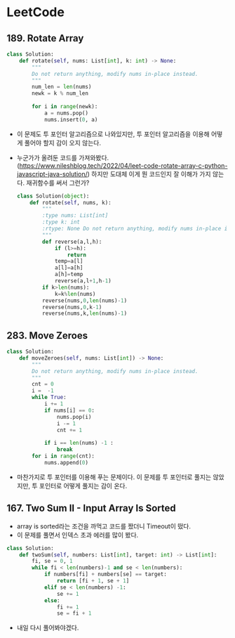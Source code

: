 # LeetCode

## 189. Rotate Array

```python
class Solution:
    def rotate(self, nums: List[int], k: int) -> None:
        """
        Do not return anything, modify nums in-place instead.
        """
        num_len = len(nums)
        newk = k % num_len
               
        for i in range(newk):
            a = nums.pop()
            nums.insert(0, a)
```

- 이 문제도 투 포인터 알고리즘으로 나와있지만, 투 포인터 알고리즘을 이용해 어떻게 풀어야 할지 감이 오지 않는다. 

- 누군가가 올려둔 코드를 가져와봤다.(https://www.nileshblog.tech/2022/04/leet-code-rotate-array-c-python-javascript-java-solution/) 하지만 도대체 이게 뭔 코드인지 잘 이해가 가지 않는다. 재귀함수를 써서 그런가?

  ```python
  class Solution(object):
      def rotate(self, nums, k):
          """
          :type nums: List[int]
          :type k: int
          :rtype: None Do not return anything, modify nums in-place instead.
          """
          def reverse(a,l,h):
              if (l>=h):
                  return
              temp=a[l]
              a[l]=a[h]
              a[h]=temp
              reverse(a,l+1,h-1)
          if k>len(nums):
              k=k%len(nums)
          reverse(nums,0,len(nums)-1)
          reverse(nums,0,k-1)
          reverse(nums,k,len(nums)-1)
  ```





## 283. Move Zeroes

```python
class Solution:
    def moveZeroes(self, nums: List[int]) -> None:
        """
        Do not return anything, modify nums in-place instead.
        """
        cnt = 0
        i =  -1
        while True:
            i += 1
            if nums[i] == 0:
                nums.pop(i)
                i -= 1
                cnt += 1
            
            if i == len(nums) -1 :
                break    
        for i in range(cnt):
            nums.append(0)
```

- 마찬가지로 투 포인터를 이용해 푸는 문제이다. 이 문제를 투 포인터로 풀지는 않았지만, 투 포인터로 어떻게 풀지는 감이 온다.

  

## 167. Two Sum II - Input Array Is Sorted

- array is sorted라는 조건을 까먹고 코드를 짰더니 Timeout이 떴다.
- 이 문제를 풀면서 인덱스 초과 에러를 많이 봤다.

```python
class Solution:
    def twoSum(self, numbers: List[int], target: int) -> List[int]:
        fi, se = 0, 1
        while fi < len(numbers)-1 and se < len(numbers):
            if numbers[fi] + numbers[se] == target:
                return [fi + 1, se + 1]
            elif se < len(numbers) -1:
                se += 1
            else:
                fi += 1
                se = fi + 1
```

- 내일 다시 풀어봐야겠다.

  